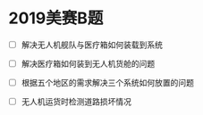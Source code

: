 # 2019美赛B题

- [ ] 解决无人机舰队与医疗箱如何装载到系统

- [ ] 解决医疗箱如何装到无人机货舱的问题

- [ ] 根据五个地区的需求解决三个系统如何放置的问题

- [ ] 无人机运货时检测道路损坏情况
